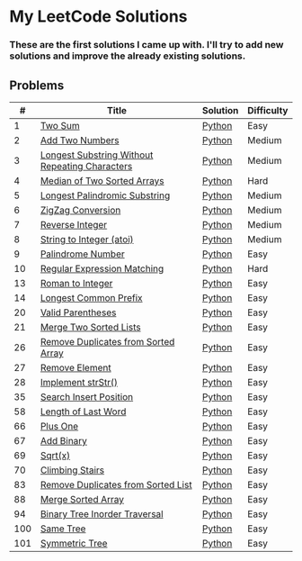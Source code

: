 # My LeetCode Solutions

### These are the first solutions I came up with. I'll try to add new solutions and improve the already existing solutions.

## Problems

| #   | Title                                                                                                                           | Solution                                                                | Difficulty |
| --- | ------------------------------------------------------------------------------------------------------------------------------- | ----------------------------------------------------------------------- | ---------- |
| 1   | [Two Sum](https://leetcode.com/problems/two-sum/)                                                                               | [Python](./solutions/two_sums.py)                                       | Easy       |
| 2   | [Add Two Numbers](https://leetcode.com/problems/add-two-numbers/)                                                               | [Python](./solutions/add_two_numbers.py)                                | Medium     |
| 3   | [Longest Substring Without Repeating Characters](https://leetcode.com/problems/longest-substring-without-repeating-characters/) | [Python](./solutions/longest_substring_without_repeating_characters.py) | Medium     |
| 4   | [Median of Two Sorted Arrays](https://leetcode.com/problems/median-of-two-sorted-arrays/)                                       | [Python](./solutions/median_of_two_sorted_arrays.py)                    | Hard       |
| 5   | [Longest Palindromic Substring](https://leetcode.com/problems/longest-palindromic-substring/)                                   | [Python](./solutions/longest_palindromic_substring.py)                  | Medium     |
| 6   | [ZigZag Conversion](https://leetcode.com/problems/zigzag-conversion/)                                                           | [Python](./solutions/zigzag_conversion.py)                              | Medium     |
| 7   | [Reverse Integer](https://leetcode.com/problems/reverse-integer/)                                                               | [Python](./solutions/reverse_integer.py)                                | Medium     |
| 8   | [String to Integer (atoi)](https://leetcode.com/problems/string-to-integer-atoi/)                                               | [Python](./solutions/string_to_integer_atoi.py)                         | Medium     |
| 9   | [Palindrome Number](https://leetcode.com/problems/palindrome-number/)                                                           | [Python](./solutions/palindrome_number.py)                              | Easy       |
| 10  | [Regular Expression Matching](https://leetcode.com/problems/regular-expression-matching/)                                       | [Python](./solutions/regular_expression_matching.py)                    | Hard       |
| 13  | [Roman to Integer](https://leetcode.com/problems/roman-to-integer/)                                                             | [Python](./solutions/roman_to_integer.py)                               | Easy       |
| 14  | [Longest Common Prefix](https://leetcode.com/problems/longest-common-prefix/)                                                   | [Python](./solutions/longest_common_prefix.py)                          | Easy       |
| 20  | [Valid Parentheses](https://leetcode.com/problems/valid-parentheses/)                                                           | [Python](./solutions/valid_parentheses.py)                              | Easy       |
| 21  | [Merge Two Sorted Lists](https://leetcode.com/problems/merge-two-sorted-lists/)                                                 | [Python](./solutions/merge_two_sorted_lists.py)                         | Easy       |
| 26  | [Remove Duplicates from Sorted Array](https://leetcode.com/problems/remove-duplicates-from-sorted-array/)                       | [Python](./solutions/remove_duplicates_from_sorted_array.py)            | Easy       |
| 27  | [Remove Element](https://leetcode.com/problems/remove-element/)                                                                 | [Python](./solutions/remove_element.py)                                 | Easy       |
| 28  | [Implement strStr()](https://leetcode.com/problems/implement-strstr/)                                                           | [Python](./solutions/strStr.py)                                         | Easy       |
| 35  | [Search Insert Position](https://leetcode.com/problems/search-insert-position/)                                                 | [Python](./solutions/search_insert_position.py)                         | Easy       |
| 58  | [Length of Last Word](https://leetcode.com/problems/length-of-last-word/)                                                       | [Python](./solutions/length_of_last_word.py)                            | Easy       |
| 66  | [Plus One](https://leetcode.com/problems/plus-one/)                                                                             | [Python](./solutions/plus_one.py)                                       | Easy       |
| 67  | [Add Binary](https://leetcode.com/problems/add-binary/)                                                                         | [Python](./solutions/add_binary.py)                                     | Easy       |
| 69  | [Sqrt(x)](https://leetcode.com/problems/sqrtx/)                                                                                 | [Python](./solutions/sqrtx.py)                                          | Easy       |
| 70  | [Climbing Stairs](https://leetcode.com/problems/climbing-stairs/)                                                               | [Python](./solutions/climbing_stairs.py)                                | Easy       |
| 83  | [Remove Duplicates from Sorted List](https://leetcode.com/problems/remove-duplicates-from-sorted-list/)                         | [Python](./solutions/remove_duplicates_from_sorted_list.py)             | Easy       |
| 88  | [Merge Sorted Array](https://leetcode.com/problems/merge-sorted-array/)                                                         | [Python](./solutions/merge_sorted_array.py)                             | Easy       |
| 94  | [Binary Tree Inorder Traversal](https://leetcode.com/problems/binary-tree-inorder-traversal/)                                   | [Python](./solutions/binary_tree_inorder_traversal.py)                  | Easy       |
| 100 | [Same Tree](https://leetcode.com/problems/same-tree/)                                                                           | [Python](./solutions/same_tree.py)                                      | Easy       |
| 101 | [Symmetric Tree](https://leetcode.com/problems/symmetric-tree/)                                                                 | [Python](./solutions/symmetric_tree.py)                                 | Easy       |
